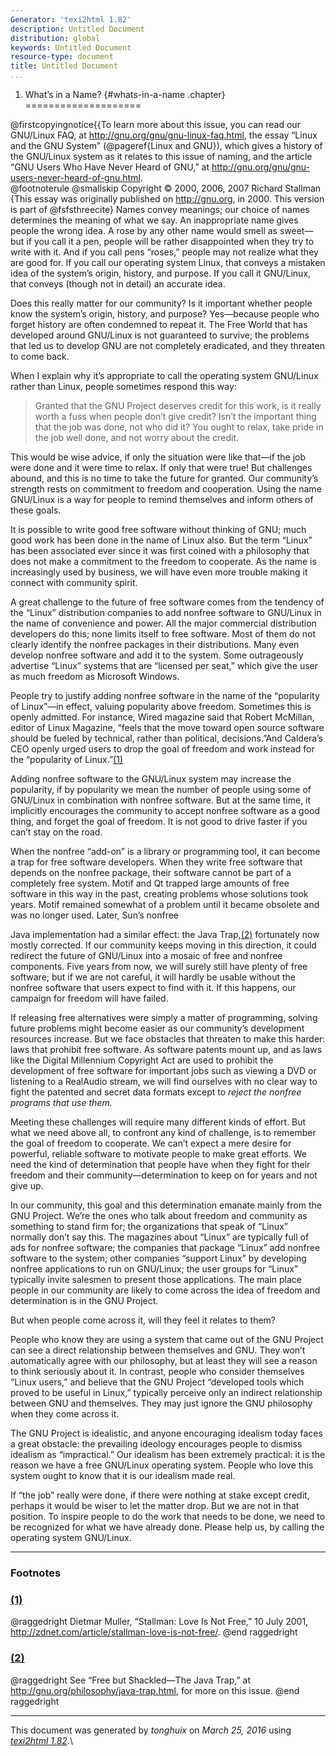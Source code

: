 ```yaml
---
Generator: 'texi2html 1.82'
description: Untitled Document
distribution: global
keywords: Untitled Document
resource-type: document
title: Untitled Document
...
```


1. What’s in a Name? {#whats-in-a-name .chapter}
====================

@firstcopyingnotice{{To learn more about this issue, you can read our
GNU/Linux FAQ, at <http://gnu.org/gnu/gnu-linux-faq.html>, the essay
“Linux and the GNU System” (@pageref{Linux and GNU}), which gives a
history of the GNU/Linux system as it relates to this issue of naming,
and the article “GNU Users Who Have Never Heard of GNU,” at
<http://gnu.org/gnu/gnu-users-never-heard-of-gnu.html>.\
 @footnoterule @smallskip Copyright © 2000, 2006, 2007 Richard Stallman\
 {This essay was originally published on <http://gnu.org>, in 2000. This
version is part of @fsfsthreecite} Names convey meanings; our choice of
names determines the meaning of what we say. An inappropriate name gives
people the wrong idea. A rose by any other name would smell as sweet—but
if you call it a pen, people will be rather disappointed when they try
to write with it. And if you call pens “roses,” people may not realize
what they are good for. If you call our operating system Linux, that
conveys a mistaken idea of the system’s origin, history, and purpose. If
you call it GNU/Linux, that conveys (though not in detail) an accurate
idea.

Does this really matter for our community? Is it important whether
people know the system’s origin, history, and purpose? Yes—because
people who forget history are often condemned to repeat it. The Free
World that has developed around GNU/Linux is not guaranteed to survive;
the problems that led us to develop GNU are not completely eradicated,
and they threaten to come back.

When I explain why it’s appropriate to call the operating system
GNU/Linux rather than Linux, people sometimes respond this way:

> Granted that the GNU Project deserves credit for this work, is it
> really worth a fuss when people don’t give credit? Isn’t the important
> thing that the job was done, not who did it? You ought to relax, take
> pride in the job well done, and not worry about the credit.

This would be wise advice, if only the situation were like that—if the
job were done and it were time to relax. If only that were true! But
challenges abound, and this is no time to take the future for granted.
Our community’s strength rests on commitment to freedom and cooperation.
Using the name GNU/Linux is a way for people to remind themselves and
inform others of these goals.

It is possible to write good free software without thinking of GNU; much
good work has been done in the name of Linux also. But the term “Linux”
has been associated ever since it was first coined with a philosophy
that does not make a commitment to the freedom to cooperate. As the name
is increasingly used by business, we will have even more trouble making
it connect with community spirit.

A great challenge to the future of free software comes from the tendency
of the “Linux” distribution companies to add nonfree software to
GNU/Linux in the name of convenience and power. All the major commercial
distribution developers do this; none limits itself to free software.
Most of them do not clearly identify the nonfree packages in their
distributions. Many even develop nonfree software and add it to the
system. Some outrageously advertise “Linux” systems that are “licensed
per seat,” which give the user as much freedom as Microsoft Windows.

People try to justify adding nonfree software in the name of the
“popularity of Linux”—in effect, valuing popularity above freedom.
Sometimes this is openly admitted. For instance, Wired magazine said
that Robert McMillan, editor of Linux Magazine, “feels that the move
toward open source software should be fueled by technical, rather than
political, decisions.”And Caldera’s CEO openly urged users to drop the
goal of freedom and work instead for the “popularity of
Linux.”[(1)](#FOOT1)

Adding nonfree software to the GNU/Linux system may increase the
popularity, if by popularity we mean the number of people using some of
GNU/Linux in combination with nonfree software. But at the same time, it
implicitly encourages the community to accept nonfree software as a good
thing, and forget the goal of freedom. It is not good to drive faster if
you can’t stay on the road.

When the nonfree “add-on” is a library or programming tool, it can
become a trap for free software developers. When they write free
software that depends on the nonfree package, their software cannot be
part of a completely free system. Motif and Qt trapped large amounts of
free software in this way in the past, creating problems whose solutions
took years. Motif remained somewhat of a problem until it became
obsolete and was no longer used. Later, Sun’s nonfree

Java implementation had a similar effect: the Java Trap,[(2)](#FOOT2)
fortunately now mostly corrected. If our community keeps moving in this
direction, it could redirect the future of GNU/Linux into a mosaic of
free and nonfree components. Five years from now, we will surely still
have plenty of free software; but if we are not careful, it will hardly
be usable without the nonfree software that users expect to find with
it. If this happens, our campaign for freedom will have failed.

If releasing free alternatives were simply a matter of programming,
solving future problems might become easier as our community’s
development resources increase. But we face obstacles that threaten to
make this harder: laws that prohibit free software. As software patents
mount up, and as laws like the Digital Millennium Copyright Act are used
to prohibit the development of free software for important jobs such as
viewing a DVD or listening to a RealAudio stream, we will find ourselves
with no clear way to fight the patented and secret data formats except
to *reject the nonfree programs that use them.*

Meeting these challenges will require many different kinds of effort.
But what we need above all, to confront any kind of challenge, is to
remember the goal of freedom to cooperate. We can’t expect a mere desire
for powerful, reliable software to motivate people to make great
efforts. We need the kind of determination that people have when they
fight for their freedom and their community—determination to keep on for
years and not give up.

In our community, this goal and this determination emanate mainly from
the GNU Project. We’re the ones who talk about freedom and community as
something to stand firm for; the organizations that speak of “Linux”
normally don’t say this. The magazines about “Linux” are typically full
of ads for nonfree software; the companies that package “Linux” add
nonfree software to the system; other companies “support Linux” by
developing nonfree applications to run on GNU/Linux; the user groups for
“Linux” typically invite salesmen to present those applications. The
main place people in our community are likely to come across the idea of
freedom and determination is in the GNU Project.

But when people come across it, will they feel it relates to them?

People who know they are using a system that came out of the GNU Project
can see a direct relationship between themselves and GNU. They won’t
automatically agree with our philosophy, but at least they will see a
reason to think seriously about it. In contrast, people who consider
themselves “Linux users,” and believe that the GNU Project “developed
tools which proved to be useful in Linux,” typically perceive only an
indirect relationship between GNU and themselves. They may just ignore
the GNU philosophy when they come across it.

The GNU Project is idealistic, and anyone encouraging idealism today
faces a great obstacle: the prevailing ideology encourages people to
dismiss idealism as “impractical.” Our idealism has been extremely
practical: it is the reason we have a free GNU/Linux operating system.
People who love this system ought to know that it is our idealism made
real.

If “the job” really were done, if there were nothing at stake except
credit, perhaps it would be wiser to let the matter drop. But we are not
in that position. To inspire people to do the work that needs to be
done, we need to be recognized for what we have already done. Please
help us, by calling the operating system GNU/Linux.

<div class="footnote">

------------------------------------------------------------------------

### Footnotes

### [(1)](#DOCF1)

@raggedright Dietmar Muller, “Stallman: Love Is Not Free,” 10 July 2001,
<http://zdnet.com/article/stallman-love-is-not-free/>. @end raggedright

### [(2)](#DOCF2)

@raggedright See “Free but Shackled—The Java Trap,” at
<http://gnu.org/philosophy/java-trap.html>, for more on this issue. @end
raggedright

</div>

------------------------------------------------------------------------

This document was generated by *tonghuix* on *March 25, 2016* using
[*texi2html 1.82*](http://www.nongnu.org/texi2html/).\
